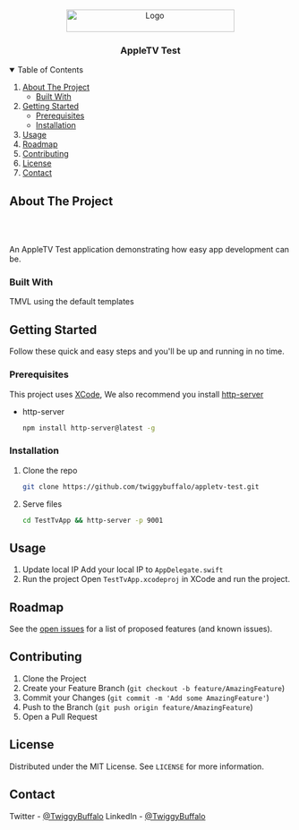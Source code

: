 <br />
<p align="center">
  <a href="https://github.com/twiggybuffalo/appletv-test">
    <img src="https://upload.wikimedia.org/wikipedia/commons/thumb/3/39/Apple_TV.svg/1200px-Apple_TV.svg.png" alt="Logo" width="300" height="40">
  </a>

  <h3 align="center">AppleTV Test</h3>
</p>

<!-- TABLE OF CONTENTS -->
<details open="open">
  <summary>Table of Contents</summary>
  <ol>
    <li>
      <a href="#about-the-project">About The Project</a>
      <ul>
        <li><a href="#built-with">Built With</a></li>
      </ul>
    </li>
    <li>
      <a href="#getting-started">Getting Started</a>
      <ul>
        <li><a href="#prerequisites">Prerequisites</a></li>
        <li><a href="#installation">Installation</a></li>
      </ul>
    </li>
    <li><a href="#usage">Usage</a></li>
    <li><a href="#roadmap">Roadmap</a></li>
    <li><a href="#contributing">Contributing</a></li>
    <li><a href="#license">License</a></li>
    <li><a href="#contact">Contact</a></li>
  </ol>
</details>

<!-- ABOUT THE PROJECT -->

## About The Project

<br />
<br />

An AppleTV Test application demonstrating how easy app development can be.

### Built With

TMVL using the default templates

<!-- GETTING STARTED -->

## Getting Started

Follow these quick and easy steps and you'll be up and running in no time.

### Prerequisites

This project uses [XCode](https://developer.apple.com/xcode/), We also recommend you install [http-server](https://www.npmjs.com/package/http-server)

- http-server
  ```sh
  npm install http-server@latest -g
  ```

### Installation

1. Clone the repo
   ```sh
   git clone https://github.com/twiggybuffalo/appletv-test.git
   ```
2. Serve files
   ```sh
   cd TestTvApp && http-server -p 9001
   ```

<!-- USAGE EXAMPLES -->

## Usage

1. Update local IP
   Add your local IP to `AppDelegate.swift`
2. Run the project
   Open `TestTvApp.xcodeproj` in XCode and run the project.


<!-- ROADMAP -->

## Roadmap

See the [open issues](http://github.com/twiggybuffalo/appletv-test) for a list of proposed features (and known issues).

<!-- CONTRIBUTING -->

## Contributing

1. Clone the Project
2. Create your Feature Branch (`git checkout -b feature/AmazingFeature`)
3. Commit your Changes (`git commit -m 'Add some AmazingFeature'`)
4. Push to the Branch (`git push origin feature/AmazingFeature`)
5. Open a Pull Request

<!-- LICENSE -->

## License

Distributed under the MIT License. See `LICENSE` for more information.

<!-- CONTACT -->

## Contact

Twitter - [@TwiggyBuffalo](https://twitter.com/twiggybuffalo)
LinkedIn - [@TwiggyBuffalo](https://linkedin.com/in/twiggybuffalo)